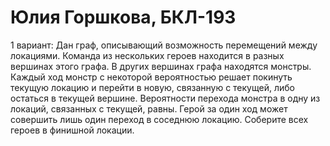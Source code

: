 # Юлия Горшкова, БКЛ-193
1 вариант:
Дан граф, описывающий возможность перемещений между локациями. Команда из нескольких героев находится в разных вершинах этого графа. В других вершинах графа находятся монстры. Каждый ход монстр с некоторой вероятностью решает покинуть текущую локацию и перейти в новую, связанную с текущей, либо остаться в текущей вершине. Вероятности перехода монстра в одну из локаций, связанных с текущей, равны. Герой за один ход может совершить лишь один переход в соседнюю локацию. Соберите всех героев в финишной локации.
